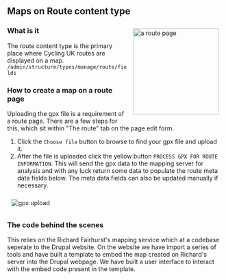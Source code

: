 ## Maps on Route content type
<img src="https://www.cyclinguk.org/sites/default/files/2025/01/map-doc-route.png" alt="a route page" width="200" style="float: right; padding: 10px;"/>

### What is it

The route content type is the primary place where Cycling UK routes are displayed on a map. `/admin/structure/types/manage/route/fields`

### How to create a map on a route page

Uploading the gpx file is a requirement of a route page. There are a few steps for this, which sit within "The route" tab on the page edit form.

1. Click the `Choose file` button to browse to find your gpx file and upload it.
2. After the file is uploaded click the yellow button `PROCESS GPX FOR ROUTE INFORMATION`. This will send the gpx data to the mapping server for analysis and with any luck return some data to populate the route meta data fields below. The meta data fields can also be updated manually if necessary. 

<img src="https://www.cyclinguk.org/sites/default/files/2025/01/map-doc-gpx-upload.png" alt="gpx upload" style="padding: 10px;"/>

### The code behind the scenes

This relies on the Richard Fairhurst's mapping service which at a codebase seperate to the Drupal website.  On the website we have import a series of tools and have built a template to embed the map created on Richard's server into the Drupal webpage. We have built a user interface to interact with the embed code present in the template.
